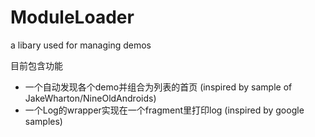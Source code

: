 # ModuleLoader
a libary used for managing demos

目前包含功能
* 一个自动发现各个demo并组合为列表的首页 (inspired by sample of JakeWharton/NineOldAndroids)
* 一个Log的wrapper实现在一个fragment里打印log (inspired by google samples)
